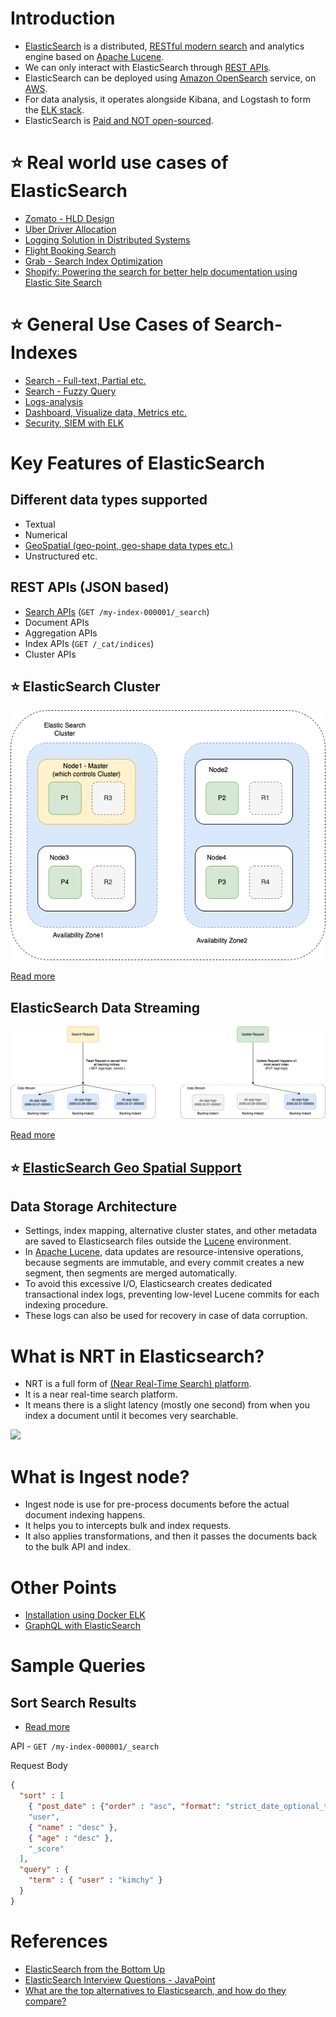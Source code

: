 # Introduction
- [ElasticSearch](https://www.elastic.co/elasticsearch/) is a distributed, [RESTful modern search](../../../2_APITechOptions/REST.md) and analytics engine based on [Apache Lucene](../Readme.md).
- We can only interact with ElasticSearch through [REST APIs](../../../2_APITechOptions/REST.md).
- ElasticSearch can be deployed using [Amazon OpenSearch](../../../../2_AWSComponents/6_DatabaseServices/AmazonOpenSearch.md) service, on [AWS](../../../../2_AWSComponents).
- For data analysis, it operates alongside Kibana, and Logstash to form the [ELK stack](../../../8_MonitoringTools/ELK.md).
- ElasticSearch is [Paid and NOT open-sourced](https://www.elastic.co/pricing/).

# :star: Real world use cases of ElasticSearch
- [Zomato - HLD Design](../../../../3_HLDDesignProblems/ZomatoSwiggyDesign/Readme.md)
- [Uber Driver Allocation](../../../../3_HLDDesignProblems/UberDriverAllocationDesign/README.md)
- [Logging Solution in Distributed Systems](../../../../3_HLDDesignProblems/LoggingSolution/README.md)
- [Flight Booking Search](../../../../3_HLDDesignProblems/FlightBookingSearch/README.md)
- [Grab - Search Index Optimization](../../../../3_HLDDesignProblems/GrabSystemDesign/SearchIndexing.md)
- [Shopify: Powering the search for better help documentation using Elastic Site Search](https://www.elastic.co/customers/shopify)

# :star: General Use Cases of Search-Indexes
- [Search - Full-text, Partial etc.](https://www.elastic.co/guide/en/elasticsearch/reference/current/full-text-queries.html)
- [Search - Fuzzy Query](https://www.elastic.co/guide/en/elasticsearch/reference/current/query-dsl-fuzzy-query.html)
- [Logs-analysis](../../../8_MonitoringTools/ELK.md)
- [Dashboard, Visualize data, Metrics etc.](../../../8_MonitoringTools/ELK.md)
- [Security, SIEM with ELK](../../../8_MonitoringTools/ELK.md)

# Key Features of ElasticSearch

## Different data types supported
- Textual
- Numerical
- [GeoSpatial (geo-point, geo-shape data types etc.)](#star-elasticsearch-geo-spatial-supportelasticsearchgeospatialsupportmd)
- Unstructured etc.

## REST APIs (JSON based)
- [Search APIs](https://www.elastic.co/guide/en/elasticsearch/reference/current/search.html) (`GET /my-index-000001/_search`)
- Document APIs
- Aggregation APIs
- Index APIs (`GET /_cat/indices`)
- Cluster APIs

## :star: ElasticSearch Cluster

![img.png](assests/ElasticSearch-Cluster.png)

[Read more](ElasticSearchCluster.md)

## ElasticSearch Data Streaming

![img.png](assests/ElasticSearch-DataStream.png)

[Read more](ElasticSearchDataStreams.md)

## :star: [ElasticSearch Geo Spatial Support](ElasticSearchGeoSpatialSupport.md)

## Data Storage Architecture
- Settings, index mapping, alternative cluster states, and other metadata are saved to Elasticsearch files outside the [Lucene](../Readme.md) environment.
- In [Apache Lucene](../Readme.md), data updates are resource-intensive operations, because segments are immutable, and every commit creates a new segment, then segments are merged automatically. 
- To avoid this excessive I/O, Elasticsearch creates dedicated transactional index logs, preventing low-level Lucene commits for each indexing procedure. 
- These logs can also be used for recovery in case of data corruption.

# What is NRT in Elasticsearch?
- NRT is a full form of [(Near Real-Time Search) platform](https://www.elastic.co/guide/en/elasticsearch/reference/current/near-real-time.html). 
- It is a near real-time search platform. 
- It means there is a slight latency (mostly one second) from when you index a document until it becomes very searchable.

![](https://www.elastic.co/guide/en/elasticsearch/reference/current/images/lucene-written-not-committed.png)

# What is Ingest node?
- Ingest node is use for pre-process documents before the actual document indexing happens. 
- It helps you to intercepts bulk and index requests.
- It also applies transformations, and then it passes the documents back to the bulk API and index.

# Other Points
- [Installation using Docker ELK](https://github.com/deviantony/docker-elk)
- [GraphQL with ElasticSearch](ElasticSearchWithGraphQL.md)

# Sample Queries

## Sort Search Results
- [Read more](https://www.elastic.co/guide/en/elasticsearch/reference/current/sort-search-results.html)

API - `GET /my-index-000001/_search`

Request Body
````json
{
  "sort" : [
    { "post_date" : {"order" : "asc", "format": "strict_date_optional_time_nanos"}},
    "user",
    { "name" : "desc" },
    { "age" : "desc" },
    "_score"
  ],
  "query" : {
    "term" : { "user" : "kimchy" }
  }
}
````

# References
- [ElasticSearch from the Bottom Up](https://www.elastic.co/blog/found-elasticsearch-from-the-bottom-up)
- [ElasticSearch Interview Questions - JavaPoint](https://www.javatpoint.com/elasticsearch-interview-questions)
- [What are the top alternatives to Elasticsearch, and how do they compare?](https://www.quora.com/What-are-the-top-alternatives-to-Elasticsearch-and-how-do-they-compare)